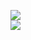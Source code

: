 [![](https://img.shields.io/badge/Made%20With-Github%20Spray-lightgrey.svg?style=for-the-badge&logo=github)](https://github.com/Annihil/github-spray#1718)  
[![](https://i.imgur.com/2DrTn0Z.gif)](https://github.com/Annihil/github-spray)